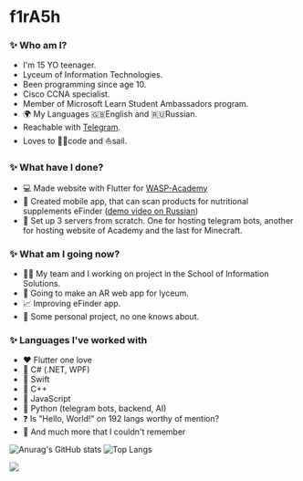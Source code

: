 # f1rA5h

### ✨ Who am I?
- I'm 15 YO teenager.
- Lyceum of Information Technologies.
- Been programming since age 10.
- Cisco CCNA specialist.
- Member of Microsoft Learn Student Ambassadors program. 
- 🌍 My Languages 🇬🇧English and 🇷🇺Russian. 
- Reachable with [Telegram](https://telegram.me/f1rA5h). 
- Loves to 👨‍💻code and ⛵sail. 

### ✨ What have I done?
- 💻 Made website with Flutter for [WASP-Academy](www.wasp-academy.com)
- 📱 Created mobile app, that can scan products for nutritional supplements eFinder ([demo video on Russian](https://drive.google.com/file/d/1pWM8Pld5bPnjL00PAo-7Q07f7gQ1CzXU/view?usp=sharing))
- 🧱 Set up 3 servers from scratch. One for hosting telegram bots, another for hosting website of Academy and the last for Minecraft.

### ✨ What am I going now?
- 👨‍💻 My team and I working on project in the School of Information Solutions.
- 📱 Going to make an AR web app for lyceum.
- 📈 Improving eFinder app.
- 🤫 Some personal project, no one knows about.


### ✨ Languages I've worked with
- ❤️ Flutter one love
- 🥈 C# (.NET, WPF)
- 🥉 Swift
- 🏅 С++
- 🏅 JavaScript
- 🏅 Python (telegram bots, backend, AI)
- ❓ Is "Hello, World!" on 192 langs worthy of mention? 
- 💭 And much more that I couldn't remember 


![Anurag's GitHub stats](https://github-readme-stats.vercel.app/api?username=f1rA5h&count_private=true&show_icons=true&theme=dracula) ![Top Langs](https://github-readme-stats.vercel.app/api/top-langs/?username=f1rA5h&count_private=true&show_icons=true&theme=dracula&layout=compact)

![](https://komarev.com/ghpvc/?username=f1rA5h&color=f1184c)


<!--
**f1rA5h/f1rA5h** is a ✨ _special_ ✨ repository because its `README.md` (this file) appears on your GitHub profile.

Here are some ideas to get you started:

- 🔭 I’m currently working on ...
- 🌱 I’m currently learning ...
- 👯 I’m looking to collaborate on ...
- 🤔 I’m looking for help with ...
- 💬 Ask me about ...
- 📫 How to reach me: ...
- 😄 Pronouns: ...
- ⚡ Fun fact: ...
-->
